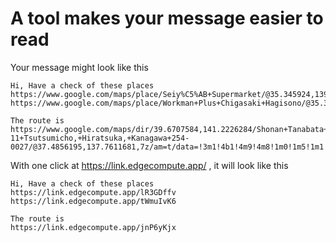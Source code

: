 # A tool makes your message easier to read

Your message might look like this 
```
Hi, Have a check of these places
https://www.google.com/maps/place/Seiy%C5%AB+Supermarket/@35.345924,139.355163,15z/data=!3m1!5s0x6019ac951dbe22df:0x3cc0e87c088d76db!4m5!3m4!1s0x6019ac951df3f023:0x4994dbaa3a29cf2b!8m2!3d35.3514866!4d139.3425167
https://www.google.com/maps/place/Workman+Plus+Chigasaki+Hagisono/@35.345924,139.355163,15z/data=!4m5!3m4!1s0x6018532760e51a69:0x3ca9cd4216190c91!8m2!3d35.346632!4d139.379168

The route is 
https://www.google.com/maps/dir/39.6707584,141.2226284/Shonan+Tanabata+Field,+3-11+Tsutsumicho,+Hiratsuka,+Kanagawa+254-0027/@37.4856195,137.7611681,7z/am=t/data=!3m1!4b1!4m9!4m8!1m0!1m5!1m1!1s0x6019addf7a045901:0x2652f586a379ca43!2m2!1d139.358418!2d35.3393455!3e0
```

With one click at https://link.edgecompute.app/ , it will look like this
```
Hi, Have a check of these places
https://link.edgecompute.app/lR3GDffv
https://link.edgecompute.app/tWmuIvK6

The route is  
https://link.edgecompute.app/jnP6yKjx
```
